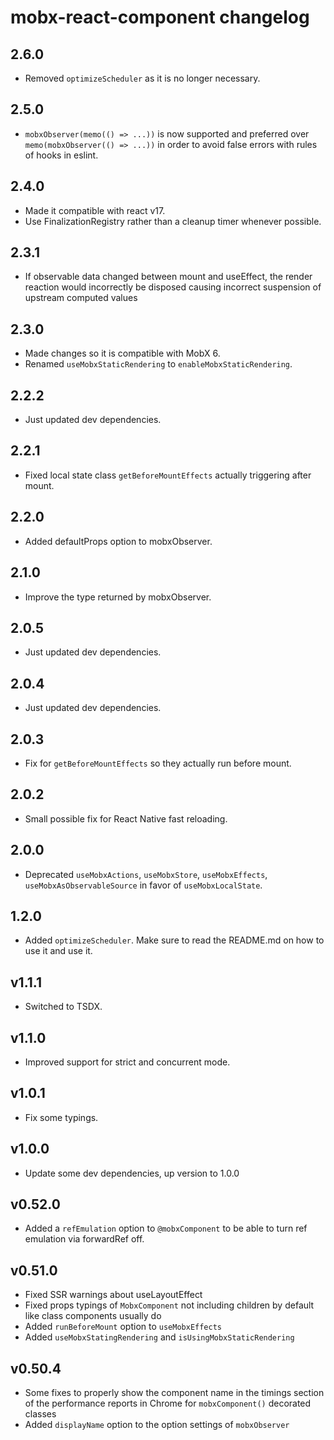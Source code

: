 # mobx-react-component changelog

## 2.6.0

- Removed `optimizeScheduler` as it is no longer necessary.

## 2.5.0

-   `mobxObserver(memo(() => ...))` is now supported and preferred over `memo(mobxObserver(() => ...))` in order to avoid false errors with rules of hooks in eslint.

## 2.4.0

-   Made it compatible with react v17.
-   Use FinalizationRegistry rather than a cleanup timer whenever possible.

## 2.3.1

-   If observable data changed between mount and useEffect, the render reaction would incorrectly be disposed causing incorrect suspension of upstream computed values

## 2.3.0

-   Made changes so it is compatible with MobX 6.
-   Renamed `useMobxStaticRendering` to `enableMobxStaticRendering`.

## 2.2.2

-   Just updated dev dependencies.

## 2.2.1

-   Fixed local state class `getBeforeMountEffects` actually triggering after mount.

## 2.2.0

-   Added defaultProps option to mobxObserver.

## 2.1.0

-   Improve the type returned by mobxObserver.

## 2.0.5

-   Just updated dev dependencies.

## 2.0.4

-   Just updated dev dependencies.

## 2.0.3

-   Fix for `getBeforeMountEffects` so they actually run before mount.

## 2.0.2

-   Small possible fix for React Native fast reloading.

## 2.0.0

-   Deprecated `useMobxActions`, `useMobxStore`, `useMobxEffects`, `useMobxAsObservableSource` in favor of `useMobxLocalState`.

## 1.2.0

-   Added `optimizeScheduler`. Make sure to read the README.md on how to use it and use it.

## v1.1.1

-   Switched to TSDX.

## v1.1.0

-   Improved support for strict and concurrent mode.

## v1.0.1

-   Fix some typings.

## v1.0.0

-   Update some dev dependencies, up version to 1.0.0

## v0.52.0

-   Added a `refEmulation` option to `@mobxComponent` to be able to turn ref emulation via forwardRef off.

## v0.51.0

-   Fixed SSR warnings about useLayoutEffect
-   Fixed props typings of `MobxComponent` not including children by default like class components usually do
-   Added `runBeforeMount` option to `useMobxEffects`
-   Added `useMobxStatingRendering` and `isUsingMobxStaticRendering`

## v0.50.4

-   Some fixes to properly show the component name in the timings section of the performance reports in Chrome for `mobxComponent()` decorated classes
-   Added `displayName` option to the option settings of `mobxObserver`
